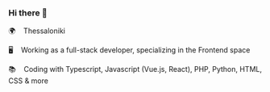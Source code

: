 ### Hi there 👋  
    
🌍 &nbsp;&nbsp; Thessaloniki                   
   
🖥️ &nbsp;&nbsp; Working as a full-stack developer, specializing in the Frontend space           
      
📚 &nbsp;&nbsp; Coding with Typescript, Javascript (Vue.js, React), PHP, Python, HTML, CSS & more     
